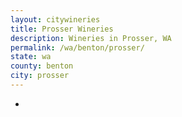 ```yaml
---
layout: citywineries
title: Prosser Wineries
description: Wineries in Prosser, WA
permalink: /wa/benton/prosser/
state: wa
county: benton
city: prosser
---
```

-
